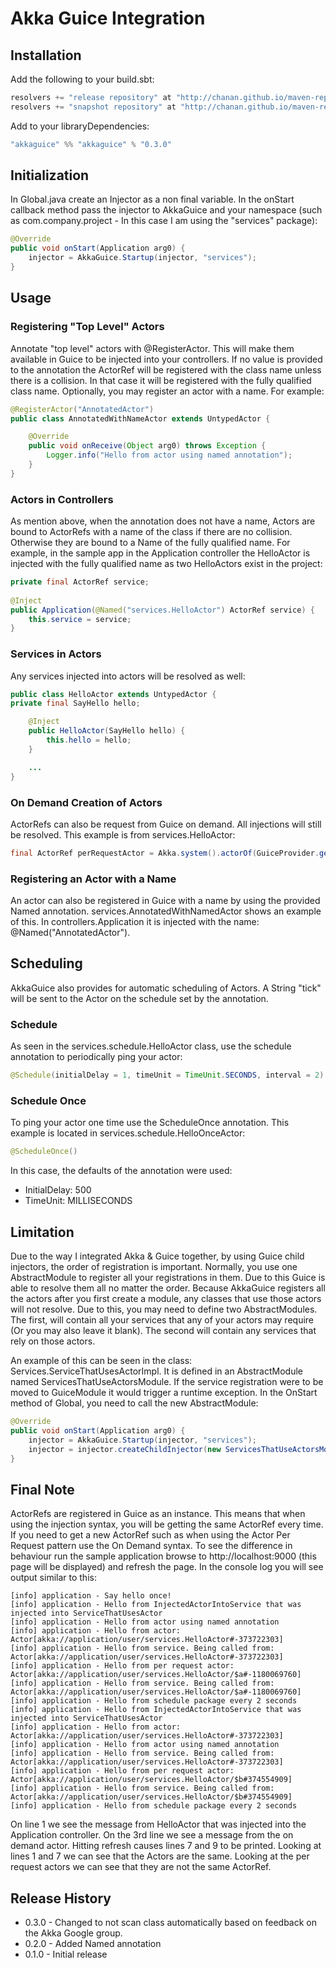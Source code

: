 Akka Guice Integration
=======================

Installation
------------

Add the following to your build.sbt:

```java
resolvers += "release repository" at "http://chanan.github.io/maven-repo/releases/"
resolvers += "snapshot repository" at "http://chanan.github.io/maven-repo/snapshots/"
```

Add to your libraryDependencies:

```java
"akkaguice" %% "akkaguice" % "0.3.0"
```

Initialization
--------------

In Global.java create an Injector as a non final variable. In the onStart callback method pass the injector to AkkaGuice and your namespace (such as com.company.project - In this case I am using the "services" package):

```java
@Override
public void onStart(Application arg0) {
 	injector = AkkaGuice.Startup(injector, "services");
}
```

Usage
-----

### Registering "Top Level" Actors

Annotate "top level" actors with @RegisterActor. This will make them available in Guice to be injected into your controllers.
If no value is provided to the annotation the ActorRef will be registered with the class name unless there is a collision. 
In that case it will be registered with the fully qualified class name. Optionally, you may register an actor with a name.
For example:

```java
@RegisterActor("AnnotatedActor")
public class AnnotatedWithNameActor extends UntypedActor {

	@Override
	public void onReceive(Object arg0) throws Exception {
		Logger.info("Hello from actor using named annotation");
	}
}
```

### Actors in Controllers

As mention above, when the annotation does not have a name, Actors are bound to ActorRefs with a name of the class 
if there are no collision. Otherwise they are bound to a Name of the fully qualified name. 
For example, in the sample app in the Application controller the HelloActor is injected with the fully qualified 
name as two HelloActors exist in the project:

```java
private final ActorRef service;
	
@Inject
public Application(@Named("services.HelloActor") ActorRef service) {
	this.service = service;
}
```

### Services in Actors

Any services injected into actors will be resolved as well:

```java
public class HelloActor extends UntypedActor {
private final SayHello hello;

	@Inject
 	public HelloActor(SayHello hello) {
		this.hello = hello;
 	}

	...
}
```

### On Demand Creation of Actors

ActorRefs can also be request from Guice on demand. All injections will still be resolved. This example is from services.HelloActor:

```java
final ActorRef perRequestActor = Akka.system().actorOf(GuiceProvider.get(Akka.system()).props(PerRequestActor.class));
```

### Registering an Actor with a Name

An actor can also be registered in Guice with a name by using the provided Named annotation. services.AnnotatedWithNamedActor
shows an example of this. In controllers.Application it is injected with the name: @Named("AnnotatedActor").

Scheduling
---------

AkkaGuice also provides for automatic scheduling of Actors. A String "tick" will be sent to the Actor on the schedule set by the annotation. 

### Schedule

As seen in the services.schedule.HelloActor class, use the schedule annotation to periodically ping your actor:

```java
@Schedule(initialDelay = 1, timeUnit = TimeUnit.SECONDS, interval = 2)
```

### Schedule Once

To ping your actor one time use the ScheduleOnce annotation. This example is located in services.schedule.HelloOnceActor:

```java
@ScheduleOnce()
```

In this case, the defaults of the annotation were used:

* InitialDelay: 500
* TimeUnit: MILLISECONDS

Limitation
----------

Due to the way I integrated Akka & Guice together, by using Guice child injectors, the order of registration is important.
Normally, you use one AbstractModule to register all your registrations in them. Due to this Guice is able to resolve them all
no matter the order. Because AkkaGuice registers all the actors after you first create a module, any classes that use those actors
will not resolve. Due to this, you may need to define two AbstractModules. The first, will contain all your services that any
of your actors may require (Or you may also leave it blank). The second will contain any services that rely on those actors.

An example of this can be seen in the class: Services.ServiceThatUsesActorImpl. It is defined in an AbstractModule named
ServicesThatUseActorsModule. If the service registration were to be moved to GuiceModule it would trigger a runtime exception.
In the OnStart method of Global, you need to call the new AbstractModule:

```java
@Override
public void onStart(Application arg0) {
	injector = AkkaGuice.Startup(injector, "services");
	injector = injector.createChildInjector(new ServicesThatUseActorsModule());
}
```

Final Note
----------

ActorRefs are registered in Guice as an instance. This means that when using the injection syntax, you will be getting the same ActorRef every time. If you need to get a new ActorRef such as when using the Actor Per Request pattern use the On Demand syntax. To see the difference in behaviour run the sample application browse to http://localhost:9000 (this page will be displayed) and refresh the page. In the console log you will see output similar to this:

```
[info] application - Say hello once!
[info] application - Hello from InjectedActorIntoService that was injected into ServiceThatUsesActor
[info] application - Hello from actor using named annotation
[info] application - Hello from actor: Actor[akka://application/user/services.HelloActor#-373722303]
[info] application - Hello from service. Being called from: Actor[akka://application/user/services.HelloActor#-373722303]
[info] application - Hello from per request actor: Actor[akka://application/user/services.HelloActor/$a#-1180069760]
[info] application - Hello from service. Being called from: Actor[akka://application/user/services.HelloActor/$a#-1180069760]
[info] application - Hello from schedule package every 2 seconds
[info] application - Hello from InjectedActorIntoService that was injected into ServiceThatUsesActor
[info] application - Hello from actor: Actor[akka://application/user/services.HelloActor#-373722303]
[info] application - Hello from actor using named annotation
[info] application - Hello from service. Being called from: Actor[akka://application/user/services.HelloActor#-373722303]
[info] application - Hello from per request actor: Actor[akka://application/user/services.HelloActor/$b#374554909]
[info] application - Hello from service. Being called from: Actor[akka://application/user/services.HelloActor/$b#374554909]
[info] application - Hello from schedule package every 2 seconds
```

On line 1 we see the message from HelloActor that was injected into the Application controller. On the 3rd line we see a message from the on demand actor. Hitting refresh causes lines 7 and 9 to be printed. Looking at lines 1 and 7 we can see that the Actors are the same. Looking at the per request actors we can see that they are not the same ActorRef. 

Release History
---------------

* 0.3.0 - Changed to not scan class automatically based on feedback on the Akka Google group.
* 0.2.0 - Added Named annotation
* 0.1.0 - Initial release
